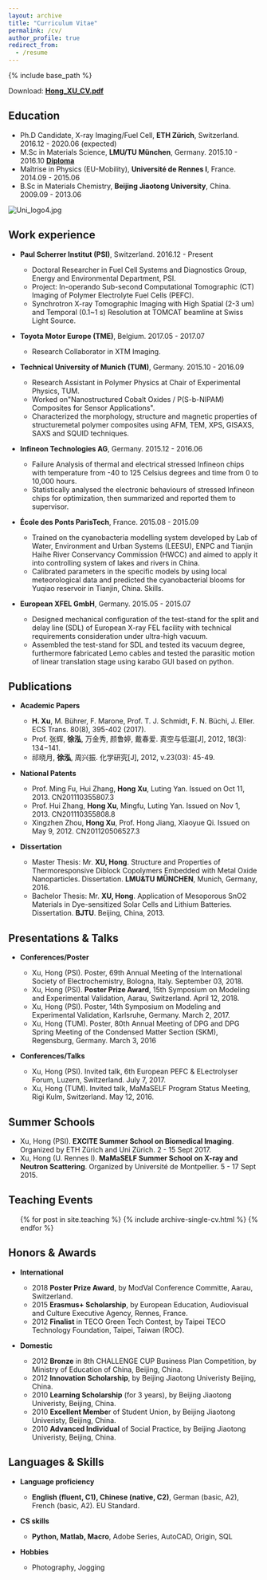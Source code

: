```yaml
---
layout: archive
title: "Curriculum Vitae"
permalink: /cv/
author_profile: true
redirect_from:
  - /resume
---
```


{% include base_path %}

Download:  <a href="https://xuhongcn.github.io/files/Hong_XU_CV.pdf" onClick="ga('send', 'event', { eventCategory: 'https://xuhongcn.github.io/files/', eventAction: 'click', eventLabel: 'Hong_XU_CV.pdf', eventValue: 1});" target="_blank"><b>Hong_XU_CV.pdf</b></a>

<!---
| <a href="https://github.com/XuHongCN/CV/raw/master/resume_cn.pdf" target="_blank"><b>徐泓_简历.pdf</b></a>
-->

## Education

* Ph.D Candidate, X-ray Imaging/Fuel Cell, **ETH Zürich**, Switzerland. 2016.12 - 2020.06 (expected) 
* M.Sc in Materials Science, **LMU/TU München**, Germany. 2015.10 - 2016.10 <a href="https://github.com/XuHongCN/XuHongCN.github.io/_data/Bachelor_Degree_BJTU_CH_EN.pdf" onClick="ga('send', 'event', { eventCategory: 'https://xuhongcn.github.io/_data/', eventAction: 'click', eventLabel: '[Diploma]', eventValue: 1});" target="_blank"><b>Diploma</b></a>
* Maîtrise in Physics (EU-Mobility), **Université de Rennes I**, France. 2014.09 - 2015.06 
* B.Sc in Materials Chemistry, **Beijing Jiaotong University**, China. 2009.09 - 2013.06

<img src="https://github.com/XuHongCN/XuHongCN.github.io/blob/master/_pages/Uni_logo4.jpg?raw=true" alt="Uni_logo4.jpg">

## Work experience

* **Paul Scherrer Institut (PSI)**, Switzerland. 2016.12 - Present
  * Doctoral Researcher in Fuel Cell Systems and Diagnostics Group, Energy and Environmental Department, PSI.
  * Project: In-operando Sub-second Computational Tomographic (CT) Imaging of Polymer Electrolyte Fuel Cells (PEFC).
  * Synchrotron X-ray Tomographic Imaging with High Spatial (2-3 um) and Temporal (0.1~1 s) Resolution at TOMCAT beamline at Swiss Light Source.

* **Toyota Motor Europe (TME)**, Belgium. 2017.05 - 2017.07
  * Research Collaborator in XTM Imaging.
  
* **Technical University of Munich (TUM)**, Germany. 2015.10 - 2016.09
  * Research Assistant in Polymer Physics at Chair of Experimental Physics, TUM.
  * Worked on"Nanostructured Cobalt Oxides / P(S-b-NIPAM) Composites for Sensor Applications". 
  * Characterized the morphology, structure and magnetic properties of structuremetal polymer composites using AFM, TEM, XPS, GISAXS, SAXS and SQUID techniques.
  
* **Infineon Technologies AG**, Germany. 2015.12 - 2016.06
  * Failure Analysis of thermal and electrical stressed Infineon chips with temperature from -40 to 125 Celsius degrees and time from 0 to 10,000 hours.
  * Statistically analysed the electronic behaviours of stressed Infineon chips for optimization, then summarized and reported them to supervisor.

* **École des Ponts ParisTech**, France. 2015.08 - 2015.09
  * Trained on the cyanobacteria modelling system developed by Lab of Water, Environment and Urban Systems (LEESU), ENPC and Tianjin Haihe River Conservancy Commission (HWCC) and aimed to apply it into controlling system of lakes and rivers in China.
  * Calibrated parameters in the specific models by using local meteorological data and predicted the cyanobacterial blooms for Yuqiao reservoir in Tianjin, China.
Skills.

* **European XFEL GmbH**, Germany. 2015.05 - 2015.07
  * Designed mechanical configuration of the test-stand for the split and delay line (SDL) of European X-ray FEL facility with technical requirements consideration under ultra-high vacuum.
  * Assembled the test-stand for SDL and tested its vacuum degree, furthermore fabricated Lemo cables and tested the parasitic motion of linear translation stage using karabo GUI based on python.

## Publications

* **Academic Papers**
  * **H. Xu**, M. Bührer, F. Marone, Prof. T. J. Schmidt, F. N. Büchi, J. Eller. ECS Trans. 80(8), 395-402 (2017). 
  * Prof. 张辉, **徐泓**, 万金秀, 颜鲁婷, 戴春爱. 真空与低温[J], 2012, 18(3): 134−141.
  * 祁晓月, **徐泓**, 周兴振. 化学研究[J], 2012, v.23(03): 45-49.
  
* **National Patents**
  * Prof. Ming Fu, Hui Zhang, **Hong Xu**, Luting Yan. Issued on Oct 11, 2013. CN201110355807.3
  * Prof. Hui Zhang, **Hong Xu**, Mingfu, Luting Yan. Issued on Nov 1, 2013. CN201110355808.8
  * Xingzhen Zhou, **Hong Xu**, Prof. Hong Jiang, Xiaoyue Qi. Issued on May 9, 2012. CN201120506527.3
  
* **Dissertation**
  * Master Thesis: Mr. **XU, Hong**. Structure and Properties of Thermoresponsive Diblock Copolymers Embedded with Metal Oxide Nanoparticles. Dissertation. **LMU&TU MÜNCHEN**, Munich, Germany, 2016.
  * Bachelor Thesis: Mr. **XU, Hong**. Application of Mesoporous SnO2 Materials in Dye-sensitized Solar Cells and Lithium Batteries. Dissertation. **BJTU**. Beijing, China, 2013.
  
## Presentations & Talks

* **Conferences/Poster**
  * Xu, Hong (PSI). Poster, 69th Annual Meeting of the International Society of Electrochemistry, Bologna, Italy. September 03, 2018.
  * Xu, Hong (PSI). **Poster Prize Award**, 15th Symposium on Modeling and Experimental Validation, Aarau, Switzerland. April 12, 2018.
  * Xu, Hong (PSI). Poster, 14th Symposium on Modeling and Experimental Validation, Karlsruhe, Germany. March 2, 2017.
  * Xu, Hong (TUM). Poster, 80th Annual Meeting of DPG and DPG Spring Meeting of the Condensed Matter Section (SKM), Regensburg, Germany. March 3, 2016

* **Conferences/Talks**

  * Xu, Hong (PSI). Invited talk, 6th European PEFC & ELectrolyser Forum, Luzern, Switzerland. July 7, 2017.
  * Xu, Hong (TUM). Invited talk, MaMaSELF Program Status Meeting, Rigi Kulm, Switzerland. May 12, 2016.

## Summer Schools

* Xu, Hong (PSI). **EXCITE Summer School on Biomedical Imaging**. Organized by ETH Zürich and Uni Zürich. 2 - 15 Sept 2017.
* Xu, Hong (U. Rennes I). **MaMaSELF Summer School on X-ray and Neutron Scattering**. Organized by Université de Montpellier. 5 - 17 Sept 2015.

## Teaching Events

  <ul>{% for post in site.teaching %}
    {% include archive-single-cv.html %}
  {% endfor %}</ul>

## Honors & Awards

* **International**
  * 2018 **Poster Prize Award**, by ModVal Conference Committe, Aarau, Switzerland.
  * 2015 **Erasmus+ Scholarship**, by European Education, Audiovisual and Culture Executive Agency, Rennes, France.
  * 2012 **Finalist** in TECO Green Tech Contest, by Taipei TECO Technology Foundation, Taipei, Taiwan (ROC).

* **Domestic**
  * 2012 **Bronze** in 8th CHALLENGE CUP Business Plan Competition, by Ministry of Education of China, Beijing, China.
  * 2012 **Innovation Scholarship**, by Beijing Jiaotong Univeristy Beijing, China.
  * 2010 **Learning Scholarship** (for 3 years), by Beijing Jiaotong Univeristy, Beijing, China.
  * 2010 **Excellent Membe**r of Student Union, by Beijing Jiaotong Univeristy, Beijing, China.
  * 2010 **Advanced Individual** of Social Practice, by Beijing Jiaotong Univeristy, Beijing, China.

## Languages & Skills

* **Language proficiency**
  * **English (fluent, C1), Chinese (native, C2)**, German (basic, A2), French (basic, A2). EU Standard.

* **CS skills**
  * **Python, Matlab, Macro**, Adobe Series, AutoCAD, Origin, SQL

* **Hobbies**
  * Photography, Jogging


<div id="google_translate_element"></div><script type="text/javascript">
function googleTranslateElementInit() {
  new google.translate.TranslateElement({pageLanguage: 'en', multilanguagePage: true}, 'google_translate_element');
}
</script><script type="text/javascript" src="//translate.google.com/translate_a/element.js?cb=googleTranslateElementInit"></script>  
